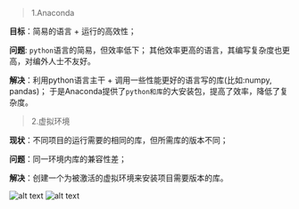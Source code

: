 >1.Anaconda

**目标**：简易的语言 + 运行的高效性；

**问题**: ```python```语言的简易，但效率低下；
     其他效率更高的语言，其编写复杂度也更高，对编外人士不友好。

**解决**：利用python语言主干 + 调用一些性能更好的语言写的库(比如:numpy, pandas)；
于是Anaconda提供了```python和库```的大安装包，提高了效率，降低了复杂度。

>2.虚拟环境

**现状**：不同项目的运行需要的相同的库，但所需库的版本不同；

**问题**：同一环境内库的兼容性差；

**解决**：创建一个为被激活的虚拟环境来安装项目需要版本的库。

![alt text](1.png)
![alt text](2.png) 